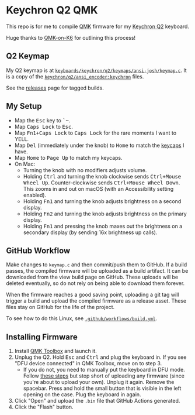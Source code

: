 # Keychron Q2 QMK

This repo is for me to compile [QMK][] firmware for my [Keychron Q2][]
keyboard.

Huge thanks to [QMK-on-K6][] for outlining this process!

## Q2 Keymap

My Q2 keymap is at [`keyboards/keychron/q2/keymaps/ansi-josh/keymap.c`](./keyboards/keychron/q2/ansi_encoder/keymaps/josh/keymap.c).
It is a copy of the [`keychron/q2/ansi_encoder:keychron`][Keychron Q2 Default Keymap] files.

See the [releases](https://github.com/itspriddle/q2-qmk/releases) page for
tagged builds.

## My Setup

- Map the <kbd>Esc</kbd> key to <kbd>\`~</kbd>.
- Map <kbd>Caps Lock</kbd> to <kbd>Esc</kbd>.
- Map <kbd>Fn1+Caps Lock</kbd> to <kbd>Caps Lock</kbd> for the rare moments I
  want to YELL.
- Map <kbd>Del</kbd> (immediately under the knob) to <kbd>Home</kbd> to match
  the [keycaps][Keychron Keycaps] I have.
- Map <kbd>Home</kbd> to <kbd>Page Up</kbd> to match my keycaps.
- On Mac:
    - Turning the knob with no modifiers adjusts volume.
    - Holding <kbd>Ctrl</kbd> and turning the knob clockwise sends
      <kbd>Ctrl+Mouse Wheel Up</kbd>. Counter-clockwise sends <kbd>Ctrl+Mouse
      Wheel Down</kbd>. This zooms in and out on macOS (with an Accessibility
      setting enabled).
    - Holding <kbd>Fn1</kbd> and turning the knob adjusts brightness
      on a second display.
    - Holding <kbd>Fn2</kbd> and turning the knob adjusts brightness on the
      primary display.
    - Holding <kbd>Fn1</kbd> and pressing the knob maxes out the brightness on
      a secondary display (by sending 16x brightness up calls).

## GitHub Workflow

Make changes to `keymap.c` and then commit/push them to GitHub. If a build
passes, the compiled firmware will be uploaded as a build artifact. It can be
downloaded from the view build page on GitHub. These uploads will be deleted
eventually, so do not rely on being able to download them forever.

When the firmware reaches a good saving point, uploading a git tag will
trigger a build and upload the compiled firmware as a release asset. These
files stay on GitHub for the life of the project.

To see how to do this Linux, see
[`.github/workflows/build.yml`](./.github/workflows/build.yml).

## Installing Firmware

1. Install [QMK Toolbox][] and launch it.
2. Unplug the Q2. Hold <kbd>Esc</kbd> and <kbd>Ctrl</kbd> and plug the
   keyboard in. If you see "DFU device connected" in QMK Toolbox, move on to
   step 3.
     - If you do not, you need to manually put the keyboard in DFU mode.
       Follow [these steps][Keychron Q2 Reset] but stop short of uploading any
       firmware (since you're about to upload your own).
       Unplug it again. Remove the spacebar. Press and hold the small button
       that is visible in the left opening on the case. Plug the keyboard in
       again.
3. Click "Open" and upload the `.bin` file that GitHub Actions generated.
4. Click the "Flash" button.

[QMK]: https://qmk.fm
[QMK Toolbox]: https://github.com/qmk/qmk_toolbox
[Keychron Q2]: https://www.keychron.com/pages/keychron-q2-customizable-mechanical-keyboard
[Keychron Q2 Reset]: https://www.keychron.com/blogs/archived/how-to-factory-reset-or-flash-your-qmk-via-enabled-keychron-q2-keyboard
[QMK-on-K6]: https://github.com/CanUnesi/QMK-on-K6/blob/main/README.md
[Keychron Q2 Default Keymap]: https://github.com/qmk/qmk_firmware/tree/2133cc1/keyboards/keychron/q2/ansi_encoder/keymaps/keychron
[Keychron Keycaps]: https://www.keychron.com/collections/all-keycaps/products/keychron-oem-profile-pbt-retro-keycap-set?variant=32352277528665
